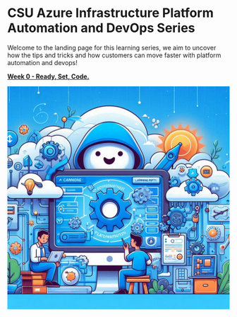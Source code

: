 # CSU Azure Infrastructure Platform Automation and DevOps Series 

Welcome to the landing page for this learning series, we aim to uncover how the tips and tricks and how customers can move faster with platform automation and devops!

**[Week 0 - Ready, Set, Code.](./weeks/week0/introduction.md)**



<div style="display:flex;"> 
    <div style="flex: 1;">
        <img src="images/pd.jpg">
    </div>
</div>